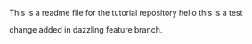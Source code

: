 This is a readme file for the tutorial repository
hello this is a test

change added in dazzling feature branch.